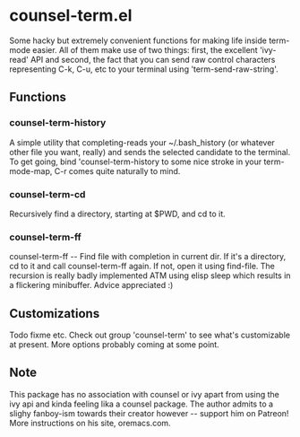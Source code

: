 # counsel-term.el
Some hacky but extremely convenient functions for making life inside term-mode
easier.  All of them make use of two things: first, the excellent 'ivy-read' API
and second, the fact that you can send raw control characters representing C-k,
C-u, etc to your terminal using 'term-send-raw-string'.

## Functions
### counsel-term-history
A simple utility that completing-reads your ~/.bash_history (or whatever other
file you want, really) and sends the selected candidate to the terminal.  To get
going, bind 'counsel-term-history to some nice stroke in your term-mode-map, C-r
comes quite naturally to mind.

### counsel-term-cd
Recursively find a directory, starting at $PWD, and cd to it.

### counsel-term-ff
counsel-term-ff -- Find file with completion in current dir.  If it's a
directory, cd to it and call counsel-term-ff again.  If not, open it using
find-file.  The recursion is really badly implemented ATM using elisp sleep
which results in a flickering minibuffer.  Advice appreciated :)

## Customizations
Todo fixme etc. Check out group 'counsel-term' to see what's customizable at
present.  More options probably coming at some point.

## Note
This package has no association with counsel or ivy apart from using the ivy api
and kinda feeling lika a counsel package.  The author admits to a slighy
fanboy-ism towards their creator however -- support him on Patreon!  More
instructions on his site, oremacs.com.
